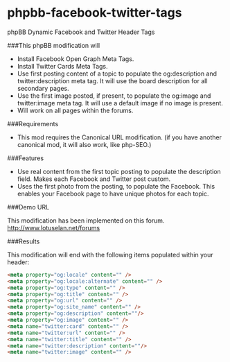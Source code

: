 phpbb-facebook-twitter-tags
===========================

phpBB Dynamic Facebook and Twitter Header Tags


###This phpBB modification will
* Install Facebook Open Graph Meta Tags.
* Install Twitter Cards Meta Tags.
* Use first posting content of a topic to populate the og:description and twitter:description meta tag. It will use the board description for all secondary pages.
* Use the first image posted, if present, to populate the og:image and twitter:image meta tag. It will use a default image if no image is present.
* Will work on all pages within the forums.

###Requirements 
* This mod requires the Canonical URL modification. (if you have another canonical mod, it will also work, like php-SEO.)

###Features
* Use real content from the first topic posting to populate the description field. Makes each Facebook and Twitter post custom.
* Uses the first photo from the posting, to populate the Facebook. This enables your Facebook page to have unique photos for each topic.

###Demo URL

This modification has been implemented on this forum. http://www.lotuselan.net/forums 

###Results

This modification will end with the following items populated within your header:
```html
<meta property="og:locale" content="" />
<meta property="og:locale:alternate" content="" />
<meta property="og:type" content="" />
<meta property="og:title" content="" />
<meta property="og:url" content="" />
<meta property="og:site_name" content="" />
<meta property="og:description" content=""/>
<meta property="og:image" content="" />
<meta name="twitter:card" content="" />
<meta name="twitter:url" content="" />
<meta name="twitter:title" content="" />
<meta name="twitter:description" content=""/>
<meta name="twitter:image" content="" />
```
